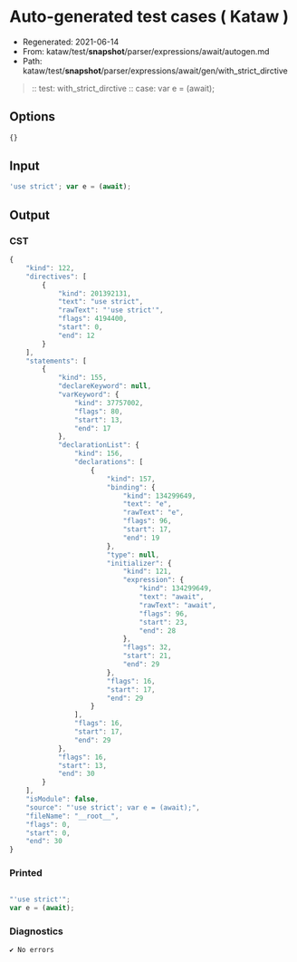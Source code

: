 # Auto-generated test cases ( Kataw )
- Regenerated: 2021-06-14
- From: kataw/test/__snapshot__/parser/expressions/await/autogen.md
- Path: kataw/test/__snapshot__/parser/expressions/await/gen/with_strict_dirctive
> :: test: with_strict_dirctive
> :: case: var e = (await);
## Options

`````js
{}
`````
## Input

`````js
'use strict'; var e = (await);
`````
## Output

### CST

```javascript
{
    "kind": 122,
    "directives": [
        {
            "kind": 201392131,
            "text": "use strict",
            "rawText": "'use strict'",
            "flags": 4194400,
            "start": 0,
            "end": 12
        }
    ],
    "statements": [
        {
            "kind": 155,
            "declareKeyword": null,
            "varKeyword": {
                "kind": 37757002,
                "flags": 80,
                "start": 13,
                "end": 17
            },
            "declarationList": {
                "kind": 156,
                "declarations": [
                    {
                        "kind": 157,
                        "binding": {
                            "kind": 134299649,
                            "text": "e",
                            "rawText": "e",
                            "flags": 96,
                            "start": 17,
                            "end": 19
                        },
                        "type": null,
                        "initializer": {
                            "kind": 121,
                            "expression": {
                                "kind": 134299649,
                                "text": "await",
                                "rawText": "await",
                                "flags": 96,
                                "start": 23,
                                "end": 28
                            },
                            "flags": 32,
                            "start": 21,
                            "end": 29
                        },
                        "flags": 16,
                        "start": 17,
                        "end": 29
                    }
                ],
                "flags": 16,
                "start": 17,
                "end": 29
            },
            "flags": 16,
            "start": 13,
            "end": 30
        }
    ],
    "isModule": false,
    "source": "'use strict'; var e = (await);",
    "fileName": "__root__",
    "flags": 0,
    "start": 0,
    "end": 30
}
```

### Printed

```javascript

"'use strict'";
var e = (await);

```

### Diagnostics

```javascript
✔ No errors
```

